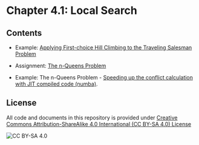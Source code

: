 # Chapter 4.1: Local Search

## Contents

* Example: [Applying First-choice Hill Climbing to the Traveling Salesman Problem](https://nbviewer.jupyter.org/github/mhahsler/CS7320-AI/blob/master/Local_Search/traveling_salesman_problem_example.ipynb)

* Assignment: [The n-Queens Problem](https://colab.research.google.com/github/mhahsler/CS7320-AI/blob/master/Local_Search/n_queens.ipynb)

* Example: The n-Queens Problem - [Speeding up the conflict calculation with JIT compiled code (numba)](https://colab.research.google.com/github/mhahsler/CS7320-AI/blob/master/Local_Search/n_queens_fast_conflict_calculation_with_numba.ipynb).



## License
All code and documents in this repository is provided under [Creative Commons Attribution-ShareAlike 4.0 International (CC BY-SA 4.0) License](https://creativecommons.org/licenses/by-sa/4.0/)

![CC BY-SA 4.0](https://licensebuttons.net/l/by-sa/3.0/88x31.png)

```python

```
